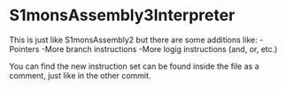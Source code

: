# S1monsAssembly3Interpreter
This is just like S1monsAssembly2 but there are some additions like:
-Pointers
-More branch instructions
-More logig instructions (and, or, etc.)

You can find the new instruction set can be found
inside the file as a comment, just like in the other
commit.